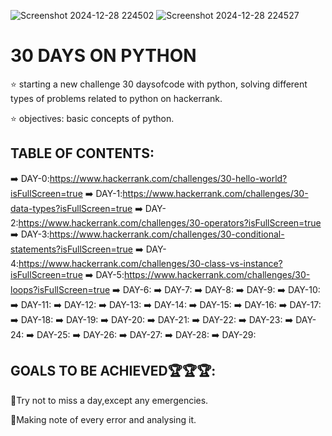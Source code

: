 ![Screenshot 2024-12-28 224502](https://github.com/user-attachments/assets/feb6eb3a-bf4f-4f71-968e-a77a409c9c0e)
![Screenshot 2024-12-28 224527](https://github.com/user-attachments/assets/17872eff-6317-453e-9f84-dfa08af00b30)
# 30 DAYS ON PYTHON
⭐ starting a new challenge 30 daysofcode with python, solving different types of problems related to python on hackerrank.

⭐ objectives:
   basic concepts of python.
## TABLE OF CONTENTS:
➡️ DAY-0:https://www.hackerrank.com/challenges/30-hello-world?isFullScreen=true
➡️ DAY-1:https://www.hackerrank.com/challenges/30-data-types?isFullScreen=true
➡️ DAY-2:https://www.hackerrank.com/challenges/30-operators?isFullScreen=true
➡️ DAY-3:https://www.hackerrank.com/challenges/30-conditional-statements?isFullScreen=true
➡️ DAY-4:https://www.hackerrank.com/challenges/30-class-vs-instance?isFullScreen=true
➡️ DAY-5:https://www.hackerrank.com/challenges/30-loops?isFullScreen=true
➡️ DAY-6:
➡️ DAY-7:
➡️ DAY-8: 
➡️ DAY-9:
➡️ DAY-10:
➡️ DAY-11:
➡️ DAY-12:
➡️ DAY-13:
➡️ DAY-14:
➡️ DAY-15:
➡️ DAY-16:
➡️ DAY-17:
➡️ DAY-18:
➡️ DAY-19:
➡️ DAY-20:
➡️ DAY-21:
➡️ DAY-22:
➡️ DAY-23:
➡️ DAY-24:
➡️ DAY-25:
➡️ DAY-26:
➡️ DAY-27:
➡️ DAY-28:
➡️ DAY-29:
##  GOALS TO BE ACHIEVED🏆🏆🏆:
🌟Try not to miss a day,except any emergencies.

🌟Making note of every error and analysing it.


